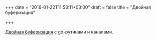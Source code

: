 +++
date = "2016-01-22T11:53:11+03:00"
draft = false
title = "Двойная буферизация"

+++

<p><a href="http://gmacd.net/rendering/2016/01/17/double-buffering-with-channels.html">Двойная буферизация</a> с go-рутинами и каналами.</p>


